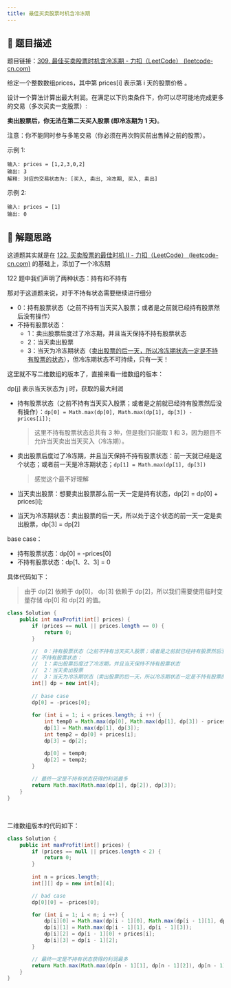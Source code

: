 ```yaml
---
title: 最佳买卖股票时机含冷冻期
---
```


## 📃 题目描述

题目链接：[309. 最佳买卖股票时机含冷冻期 - 力扣（LeetCode） (leetcode-cn.com)](https://leetcode-cn.com/problems/best-time-to-buy-and-sell-stock-with-cooldown/)

给定一个整数数组prices，其中第  prices[i] 表示第 i 天的股票价格 。

设计一个算法计算出最大利润。在满足以下约束条件下，你可以尽可能地完成更多的交易（多次买卖一支股票）:

**卖出股票后，你无法在第二天买入股票 (即冷冻期为 1 天)**。

注意：你不能同时参与多笔交易（你必须在再次购买前出售掉之前的股票）。

示例 1:

```
输入: prices = [1,2,3,0,2]
输出: 3 
解释: 对应的交易状态为: [买入, 卖出, 冷冻期, 买入, 卖出]
```

示例 2:

```
输入: prices = [1]
输出: 0
```

## 🔔 解题思路

这道题其实就是在 [122. 买卖股票的最佳时机 II - 力扣（LeetCode） (leetcode-cn.com)](https://leetcode-cn.com/problems/best-time-to-buy-and-sell-stock-ii/) 的基础上，添加了一个冷冻期

122 题中我们声明了两种状态：持有和不持有

那对于这道题来说，对于不持有状态需要继续进行细分

- 0：持有股票状态（之前不持有当天买入股票；或者是之前就已经持有股票然后没有操作）
- 不持有股票状态：
  - 1：卖出股票后度过了冷冻期，并且当天保持不持有股票状态
  - 2：当天卖出股票
  - 3：当天为冷冻期状态（<u>卖出股票的后一天，所以冷冻期状态一定是不持有股票的状态</u>），但冷冻期状态不可持续，只有一天！

这里就不写二维数组的版本了，直接来看一维数组的版本：

dp[j] 表示当天状态为 j 时，获取的最大利润

- 持有股票状态（之前不持有当天买入股票；或者是之前就已经持有股票然后没有操作）：`dp[0] = Math.max(dp[0], Math.max(dp[1], dp[3]) - prices[i]);` 

  > 这里不持有股票状态总共有 3 种，但是我们只能取 1 和 3，因为题目不允许当天卖出当天买入（冷冻期）。

- 卖出股票后度过了冷冻期，并且当天保持不持有股票状态：前一天就已经是这个状态；或者前一天是冷冻期状态；`dp[1] = Math.max(dp[1], dp[3])`

  > 感觉这个最不好理解

- 当天卖出股票：想要卖出股票那么前一天一定是持有状态，dp[2] = dp[0] + prices[i];

- 当天为冷冻期状态：卖出股票的后一天，所以处于这个状态的前一天一定是卖出股票，dp[3] = dp[2]



base case：

- 持有股票状态：dp[0] = -prices[0]
- 不持有股票状态：dp[1、2、3] = 0



具体代码如下：

> 由于 dp[2] 依赖于 dp[0]， dp[3] 依赖于 dp[2]，所以我们需要使用临时变量存储 dp[0] 和 dp[2] 的值。


```java
class Solution {
    public int maxProfit(int[] prices) {
        if (prices == null || prices.length == 0) {
            return 0;
        }

        //  0：持有股票状态（之前不持有当天买入股票；或者是之前就已经持有股票然后没有操作）
        // 不持有股票状态：
        //  1：卖出股票后度过了冷冻期，并且当天保持不持有股票状态
        //  2：当天卖出股票
        //  3：当天为冷冻期状态（卖出股票的后一天，所以冷冻期状态一定是不持有股票的状态），但冷冻期状态不可持续，只有一天
        int[] dp = new int[4];
        
        // base case
        dp[0] = -prices[0];
        
        for (int i = 1; i < prices.length; i ++) {
            int temp0 = Math.max(dp[0], Math.max(dp[1], dp[3]) - prices[i]);
            dp[1] = Math.max(dp[1], dp[3]);
            int temp2 = dp[0] + prices[i];
            dp[3] = dp[2];

            dp[0] = temp0;
            dp[2] = temp2;
        }
        
        // 最终一定是不持有状态获得的利润最多
        return Math.max(Math.max(dp[1], dp[2]), dp[3]);
    }
}
```

<br>

二维数组版本的代码如下：

```java
class Solution {
    public int maxProfit(int[] prices) {
        if (prices == null || prices.length < 2) {
            return 0;
        }
        
        int n = prices.length;
        int[][] dp = new int[n][4];

        // bad case
        dp[0][0] = -prices[0];

        for (int i = 1; i < n; i ++) {
            dp[i][0] = Math.max(dp[i - 1][0], Math.max(dp[i - 1][1], dp[i - 1][3]) - prices[i]);
            dp[i][1] = Math.max(dp[i - 1][1], dp[i - 1][3]);
            dp[i][2] = dp[i - 1][0] + prices[i];
            dp[i][3] = dp[i - 1][2];
        }

        // 最终一定是不持有状态获得的利润最多
        return Math.max(Math.max(dp[n - 1][1], dp[n - 1][2]), dp[n - 1][3]);
    }
}
```

